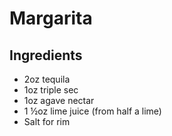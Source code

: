 # Margarita

## Ingredients

- 2oz tequila
- 1oz triple sec
- 1oz agave nectar
- 1 &#189;oz lime juice (from half a lime)
- Salt for rim
